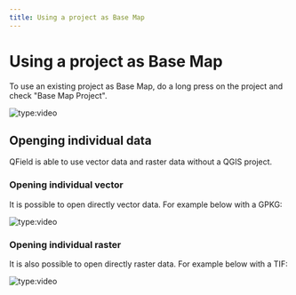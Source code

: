 ```yaml
---
title: Using a project as Base Map
---
```


# Using a project as Base Map

To use an existing project as Base Map, do a long press on the project
and check "Base Map Project".

![type:video](https://player.vimeo.com/video/604849182)

## Openging individual data

QField is able to use vector data and raster data without a QGIS
project.

### Opening individual vector

It is possible to open directly vector data. For example below with a
GPKG:

![type:video](https://player.vimeo.com/video/604786046)

### Opening individual raster

It is also possible to open directly raster data. For example below with
a TIF:

![type:video](https://player.vimeo.com/video/604786384)

